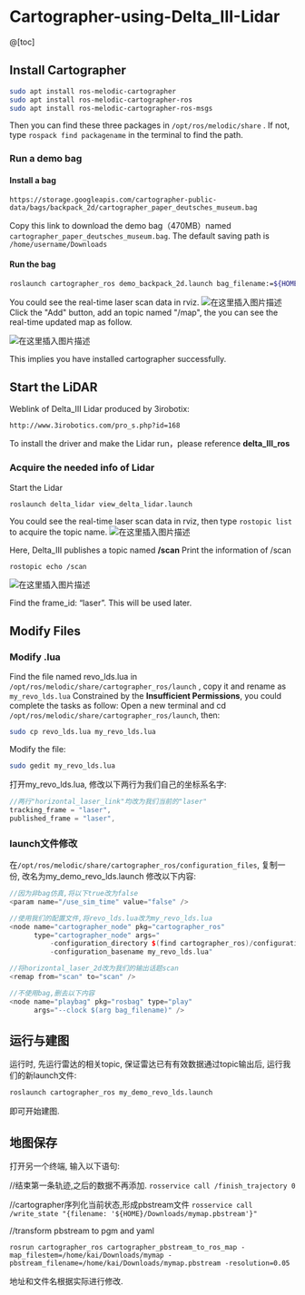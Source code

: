 # Cartographer-using-Delta_III-Lidar
@[toc]
## Install Cartographer
```bash
sudo apt install ros-melodic-cartographer
sudo apt install ros-melodic-cartographer-ros
sudo apt install ros-melodic-cartographer-ros-msgs
```
Then you can find these three packages in  `/opt/ros/melodic/share` . If not, type `rospack find packagename` in the terminal to find the path.

### Run a demo bag
#### Install a bag
```
https://storage.googleapis.com/cartographer-public-data/bags/backpack_2d/cartographer_paper_deutsches_museum.bag
```
Copy this link to download the demo bag（470MB）named  `cartographer_paper_deutsches_museum.bag`. The default saving path is `/home/username/Downloads`
#### Run the bag
```bash
roslaunch cartographer_ros demo_backpack_2d.launch bag_filename:=${HOME}/Downloads/cartographer_paper_deutsches_museum.bag
```
You could see the real-time laser scan data in rviz.
![在这里插入图片描述](https://img-blog.csdnimg.cn/20201223164011157.png?x-oss-process=image/watermark,type_ZmFuZ3poZW5naGVpdGk,shadow_10,text_aHR0cHM6Ly9ibG9nLmNzZG4ubmV0L0ZhbmdfY2hlbmdf,size_16,color_FFFFFF,t_70)
Click the "Add" button, add an topic named "/map", the you can see the real-time updated map as follow.

![在这里插入图片描述](https://img-blog.csdnimg.cn/20201223164128517.png?x-oss-process=image/watermark,type_ZmFuZ3poZW5naGVpdGk,shadow_10,text_aHR0cHM6Ly9ibG9nLmNzZG4ubmV0L0ZhbmdfY2hlbmdf,size_16,color_FFFFFF,t_70)

This implies you have installed cartographer successfully.

## Start the LiDAR

Weblink of Delta_III Lidar produced by 3irobotix:
```
http://www.3irobotics.com/pro_s.php?id=168
```
To install the driver and make the Lidar run，please reference **delta_III_ros**

### Acquire the needed info of Lidar
Start the Lidar
```
roslaunch delta_lidar view_delta_lidar.launch 
```
You could see the real-time laser scan data in rviz, then type `rostopic list` to acquire the topic name.
![在这里插入图片描述](https://img-blog.csdnimg.cn/20201223165054327.png?x-oss-process=image/watermark,type_ZmFuZ3poZW5naGVpdGk,shadow_10,text_aHR0cHM6Ly9ibG9nLmNzZG4ubmV0L0ZhbmdfY2hlbmdf,size_16,color_FFFFFF,t_70)

Here, Delta_III publishes a topic named **/scan**
Print the information of /scan
```
rostopic echo /scan
```
![在这里插入图片描述](https://img-blog.csdnimg.cn/20201223165257268.png?x-oss-process=image/watermark,type_ZmFuZ3poZW5naGVpdGk,shadow_10,text_aHR0cHM6Ly9ibG9nLmNzZG4ubmV0L0ZhbmdfY2hlbmdf,size_16,color_FFFFFF,t_70)

Find the frame_id: “laser”. This will be used later.
## Modify Files
### Modify .lua
Find the file named revo_lds.lua in `/opt/ros/melodic/share/cartographer_ros/launch` , copy it and rename as `my_revo_lds.lua`
Constrained by the **Insufficient Permissions**, you could complete the tasks as follow:
Open a new terminal and cd `/opt/ros/melodic/share/cartographer_ros/launch`, then:
```bash
sudo cp revo_lds.lua my_revo_lds.lua
```
Modify the file:
```bash
sudo gedit my_revo_lds.lua
```
打开my_revo_lds.lua, 修改以下两行为我们自己的坐标系名字:
```cpp
//两行"horizontal_laser_link"均改为我们当前的"laser"
tracking_frame = "laser",
published_frame = "laser",
```
### launch文件修改
在`/opt/ros/melodic/share/cartographer_ros/configuration_files`, 复制一份, 改名为my_demo_revo_lds.launch
修改以下内容:
```cpp
//因为非bag仿真,将以下true改为false
<param name="/use_sim_time" value="false" />

//使用我们的配置文件,将revo_lds.lua改为my_revo_lds.lua
<node name="cartographer_node" pkg="cartographer_ros"
      type="cartographer_node" args="
          -configuration_directory $(find cartographer_ros)/configuration_files
          -configuration_basename my_revo_lds.lua"

//将horizontal_laser_2d改为我们的输出话题scan
<remap from="scan" to="scan" />

//不使用bag,删去以下内容
<node name="playbag" pkg="rosbag" type="play"
      args="--clock $(arg bag_filename)" />
```

## 运行与建图
运行时, 先运行雷达的相关topic, 保证雷达已有有效数据通过topic输出后, 运行我们的新launch文件:
```bash
roslaunch cartographer_ros my_demo_revo_lds.launch
```
即可开始建图.

## 地图保存
打开另一个终端, 输入以下语句:

//结束第一条轨迹,之后的数据不再添加.
`rosservice call /finish_trajectory 0`


//cartographer序列化当前状态,形成pbstream文件
`rosservice call /write_state "{filename: '${HOME}/Downloads/mymap.pbstream'}"`

//transform pbstream to pgm and yaml
```
rosrun cartographer_ros cartographer_pbstream_to_ros_map -map_filestem=/home/kai/Downloads/mymap -pbstream_filename=/home/kai/Downloads/mymap.pbstream -resolution=0.05
```
地址和文件名根据实际进行修改.

